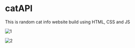# catAPI
This is random cat info website build using HTML, CSS and JS

![1](https://github.com/user-attachments/assets/f7ce9633-be65-4eb3-a8db-8263bbf7c576)

![2](https://github.com/user-attachments/assets/58c0c206-76e7-446d-b7c2-2ca4a7306035)

